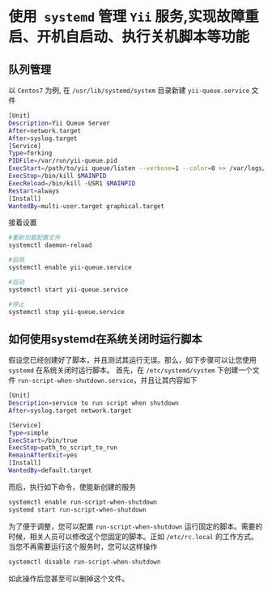 # 使用` systemd` 管理 `Yii` 服务,实现故障重启、开机自启动、执行关机脚本等功能

## 队列管理

以 `Centos7` 为例, 在 `/usr/lib/systemd/system` 目录新建 `yii-queue.service` 文件

```bash
[Unit]
Description=Yii Queue Server
After=network.target
After=syslog.target
[Service]
Type=forking
PIDFile=/var/run/yii-queue.pid
ExecStart=/path/to/yii queue/listen --verbose=1 --color=0 >> /var/logs/yii-queue.log 2>&1
ExecStop=/bin/kill $MAINPID
ExecReload=/bin/kill -USR1 $MAINPID
Restart=always
[Install]
WantedBy=multi-user.target graphical.target
```

接着设置

```bash
#重新加载配置文件
systemctl daemon-reload

#启用
systemctl enable yii-queue.service

#启动
systemctl start yii-queue.service

#停止
systemctl stop yii-queue.service
```

## 如何使用systemd在系统关闭时运行脚本

假设您已经创建好了脚本，并且测试其运行无误。那么，如下步骤可以让您使用 `systemd` 在系统关闭时运行脚本。
首先，在 `/etc/systemd/system` 下创建一个文件 `run-script-when-shutdown.service`，并且让其内容如下

```bash
[Unit]
Description=service to run script when shutdown
After=syslog.target network.target

[Service]
Type=simple
ExecStart=/bin/true
ExecStop=path_to_script_to_run
RemainAfterExit=yes
[Install]
WantedBy=default.target
```

而后，执行如下命令，使能新创建的服务

```bash
systemctl enable run-script-when-shutdown
systemd start run-script-when-shutdown
```

为了便于调整，您可以配置 `run-script-when-shutdown` 运行固定的脚本。需要的时候，相关人员可以修改这个您固定的脚本。正如 `/etc/rc.local` 的工作方式。
当您不再需要运行这个服务时，您可以这样操作

```bash
systemctl disable run-script-when-shutdown
```

如此操作后您甚至可以删掉这个文件。

